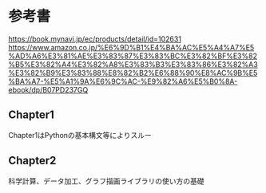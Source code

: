 # 参考書
https://book.mynavi.jp/ec/products/detail/id=102631<br>
https://www.amazon.co.jp/%E6%9D%B1%E4%BA%AC%E5%A4%A7%E5%AD%A6%E3%81%AE%E3%83%87%E3%83%BC%E3%82%BF%E3%82%B5%E3%82%A4%E3%82%A8%E3%83%B3%E3%83%86%E3%82%A3%E3%82%B9%E3%83%88%E8%82%B2%E6%88%90%E8%AC%9B%E5%BA%A7-%E5%A1%9A%E6%9C%AC-%E9%82%A6%E5%B0%8A-ebook/dp/B07PD237GQ

## Chapter1

Chapter1はPythonの基本構文等によりスルー

## Chapter2
科学計算、データ加工、グラフ描画ライブラリの使い方の基礎